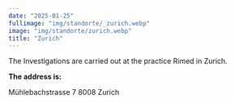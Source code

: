 ```yaml
---
date: "2025-01-25"
fullimage: "img/standorte/_zurich.webp"
image: "img/standorte/zurich.webp"
title: "Zurich"
---
```


The Investigations are carried out at the practice Rimed in Zurich.

**The address is:**

Mühlebachstrasse 7
8008 Zurich
